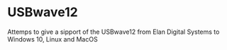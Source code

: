 # USBwave12
Attemps to give a sipport of the USBwave12 from Elan Digital Systems to Windows 10, Linux and MacOS
